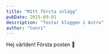```yaml
---
title: "Mitt första inlägg"
pubDate: 2025-09-01
description: "Testar bloggen i Astro"
author: "Conri"
---
```


Hej världen! Första posten 🚀
